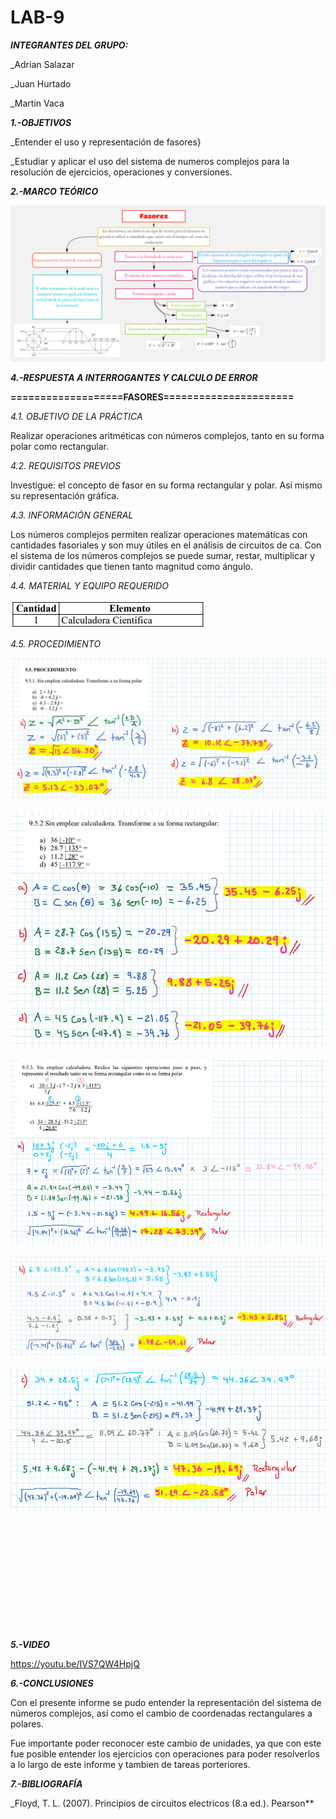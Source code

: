 # LAB-9
***INTEGRANTES DEL GRUPO:***

_Adrian Salazar

_Juan Hurtado

_Martin Vaca

***1.-OBJETIVOS***

_Entender el uso y representación de fasores}

_Estudiar y aplicar el uso del sistema de numeros complejos para la resolución de ejercicios, operaciones y conversiones.

***2.-MARCO TEÓRICO***

![](https://github.com/smvaca2/LAB-9/blob/b64fbb65c9d5d7e22699a1af3ac85242de2f0dad/teo.PNG)

***4.-RESPUESTA A INTERROGANTES Y CALCULO DE ERROR***

**===================FASORES======================**

*4.1. OBJETIVO DE LA PRÁCTICA*

Realizar operaciones aritméticas con números complejos, tanto en su forma polar
como rectangular.

*4.2. REQUISITOS PREVIOS*

Investigue: el concepto de fasor en su forma rectangular y polar. Así mismo su
representación gráfica.

*4.3. INFORMACIÓN GENERAL*

Los números complejos permiten realizar operaciones matemáticas con
cantidades fasoriales y son muy útiles en el análisis de circuitos de ca. Con el sistema de
los números complejos se puede sumar, restar, multiplicar y dividir cantidades que tienen
tanto magnitud como ángulo.

*4.4. MATERIAL Y EQUIPO REQUERIDO*

![](https://github.com/smvaca2/LAB-9/blob/b64fbb65c9d5d7e22699a1af3ac85242de2f0dad/mat.PNG)

*4.5. PROCEDIMIENTO*

![](https://github.com/smvaca2/LAB-9/blob/c073a9824f75c9e0c96ef7c569e1da35e793018a/WhatsApp%20Image%202022-08-25%20at%2010.00.58%20PM.jpeg)

![](https://github.com/smvaca2/LAB-9/blob/c073a9824f75c9e0c96ef7c569e1da35e793018a/WhatsApp%20Image%202022-08-25%20at%2010.00.58%20PM%20(1).jpeg)

![](https://github.com/smvaca2/LAB-9/blob/c073a9824f75c9e0c96ef7c569e1da35e793018a/WhatsApp%20Image%202022-08-25%20at%2010.00.59%20PM.jpeg)

![](https://github.com/smvaca2/LAB-9/blob/c073a9824f75c9e0c96ef7c569e1da35e793018a/WhatsApp%20Image%202022-08-25%20at%2010.00.59%20PM%20(1).jpeg)

![](https://github.com/smvaca2/LAB-9/blob/c073a9824f75c9e0c96ef7c569e1da35e793018a/WhatsApp%20Image%202022-08-25%20at%2010.01.00%20PM.jpeg)

![]()

![]()

![]()

![]()

![]()

![]()

***5.-VIDEO***

https://youtu.be/IVS7QW4HpjQ

***6.-CONCLUSIONES***

Con el presente informe se pudo entender la representación del sistema de números complejos, así como el cambio de coordenadas rectangulares a polares. 

Fue importante poder reconocer este cambio de unidades, ya que con este fue posible entender los ejercicios con operaciones para poder resolverlos a lo largo de este informe y tambien de tareas porteriores.

***7.-BIBLIOGRAFÍA***

_Floyd, T. L. (2007). Principios de circuitos electricos (8.a ed.). Pearson**
